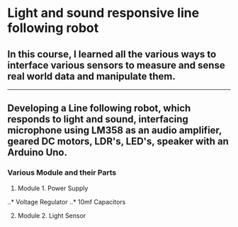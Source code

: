 # Light and sound responsive line following robot

## In this course, I learned all the various ways to interface various sensors to measure and sense real world data and manipulate them. 

---

## Developing a Line following robot, which responds to light and sound, interfacing microphone using LM358 as an audio amplifier, geared DC motors, LDR's, LED's, speaker with an Arduino Uno. 

### Various Module and their Parts

1. Module 1. Power Supply

..* Voltage Regulator
..* 10mf Capacitors

2. Module 2. Light Sensor
